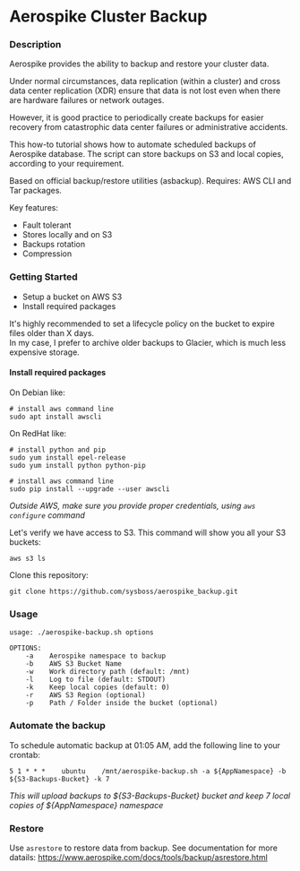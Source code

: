 # Aerospike Cluster Backup
### Description
Aerospike provides the ability to backup and restore your cluster data.

Under normal circumstances, data replication (within a cluster) and cross data center replication (XDR) ensure that data is not lost even when there are hardware failures or network outages.

However, it is good practice to periodically create backups for easier recovery from catastrophic data center failures or administrative accidents.

This how-to tutorial shows how to automate scheduled backups of Aerospike database.
The script can store backups on S3 and local copies, according to your requirement.

Based on official backup/restore utilities (asbackup). Requires: AWS CLI and Tar packages.

Key features:
* Fault tolerant
* Stores locally and on S3
* Backups rotation
* Compression

### Getting Started
* Setup a bucket on AWS S3
* Install required packages
  
It's highly recommended to set a lifecycle policy on the bucket to expire files older than X days.  
In my case, I prefer to archive older backups to Glacier, which is much less expensive storage.  

#### Install required packages
On Debian like:
```
# install aws command line
sudo apt install awscli
```

On RedHat like:
```
# install python and pip
sudo yum install epel-release
sudo yum install python python-pip

# install aws command line
sudo pip install --upgrade --user awscli
```

*Outside AWS, make sure you provide proper credentials, using `aws configure` command*

Let's verify we have access to S3. This command will show you all your S3 buckets:
```
aws s3 ls
```

Clone this repository:
```
git clone https://github.com/sysboss/aerospike_backup.git
```

### Usage
```
usage: ./aerospike-backup.sh options

OPTIONS:
    -a    Aerospike namespace to backup
    -b    AWS S3 Bucket Name
    -w    Work directory path (default: /mnt)
    -l    Log to file (default: STDOUT)
    -k    Keep local copies (default: 0)
    -r    AWS S3 Region (optional)
    -p    Path / Folder inside the bucket (optional)
```

### Automate the backup
To schedule automatic backup at 01:05 AM, add the following line to your crontab:
```
5 1 * * *    ubuntu    /mnt/aerospike-backup.sh -a ${AppNamespace} -b ${S3-Backups-Bucket} -k 7

```
*This will upload backups to ${S3-Backups-Bucket} bucket and keep 7 local copies of ${AppNamespace} namespace*

### Restore
Use `asrestore` to restore data from backup. See documentation for more datails: https://www.aerospike.com/docs/tools/backup/asrestore.html
